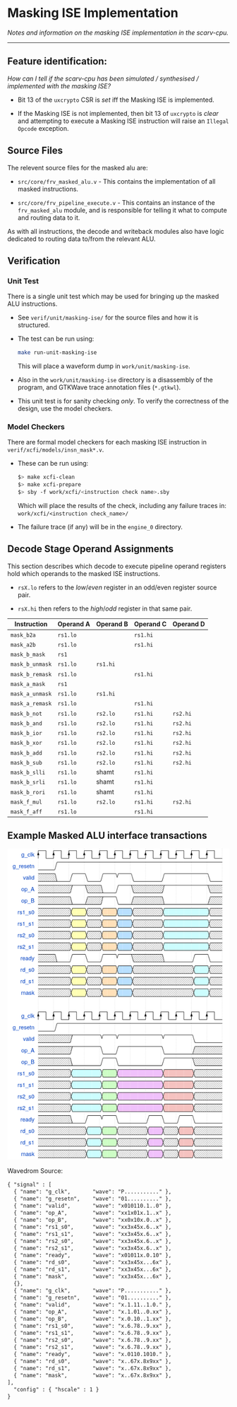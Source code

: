 
# Masking ISE Implementation

*Notes and information on the masking ISE implementation in the scarv-cpu.*

---

## Feature identification:

*How can I tell if the scarv-cpu has been simulated / synthesised / implemented
with the masking ISE?*

- Bit 13 of the `uxcrypto` CSR is *set* iff the Masking ISE is implemented.

- If the Masking ISE is not implemented, then bit 13 of `uxcrypto` is *clear*
  and attempting to execute a Masking ISE instruction will raise an
  `Illegal Opcode` exception.

## Source Files

The relevent source files for the masked alu are:

- `src/core/frv_masked_alu.v` - This contains the implementation of
  all masked instructions.

- `src/core/frv_pipeline_execute.v` - This contains an instance of
  the `frv_masked_alu` module, and is responsible for telling it
  what to compute and routing data to it.

As with all instructions, the decode and writeback modules also have
logic dedicated to routing data to/from the relevant ALU.

## Verification

### Unit Test

There is a single unit test which may be used for bringing up the
masked ALU instructions.

- See `verif/unit/masking-ise/` for the source files and how it is
  structured.

- The test can be run using:

  ```sh
  make run-unit-masking-ise
  ```

  This will place a waveform dump in `work/unit/masking-ise`.

- Also in the `work/unit/masking-ise` directory is a disassembly of the
  program, and GTKWave trace annotation files (`*.gtkwl`).

- This unit test is for sanity checking *only*. To verify the correctness
  of the design, use the model checkers.


### Model Checkers

There are formal model checkers for each masking ISE instruction in
`verif/xcfi/models/insn_mask*.v`.

- These can be run using:

  ```sh
  $> make xcfi-clean
  $> make xcfi-prepare
  $> sby -f work/xcfi/<instruction check name>.sby
  ```

  Which will place the results of the check, including any failure traces
  in: `work/xcfi/<instruction check_name>/`

- The failure trace (if any) will be in the `engine_0` directory.


## Decode Stage Operand Assignments

This section describes which decode to execute pipeline operand registers
hold which operands to the masked ISE instructions.

- `rsX.lo` refers to the *low*/*even* register in an odd/even register source
  pair.

- `rsX.hi` then refers to the *high*/*odd* register in that same pair.

Instruction     | Operand A | Operand B | Operand C | Operand D
----------------|-----------|-----------|-----------|------------
`mask_b2a`      | `rs1.lo`  |           | `rs1.hi`  |
`mask_a2b`      | `rs1.lo`  |           | `rs1.hi`  |
`mask_b_mask`   | `rs1`     |           |           |
`mask_b_unmask` | `rs1.lo`  | `rs1.hi`  |           |
`mask_b_remask` | `rs1.lo`  |           | `rs1.hi`  |
`mask_a_mask`   | `rs1`     |           |           |
`mask_a_unmask` | `rs1.lo`  | `rs1.hi`  |           |
`mask_a_remask` | `rs1.lo`  |           | `rs1.hi`  |
`mask_b_not`    | `rs1.lo`  | `rs2.lo`  | `rs1.hi`  | `rs2.hi`
`mask_b_and`    | `rs1.lo`  | `rs2.lo`  | `rs1.hi`  | `rs2.hi`
`mask_b_ior`    | `rs1.lo`  | `rs2.lo`  | `rs1.hi`  | `rs2.hi`
`mask_b_xor`    | `rs1.lo`  | `rs2.lo`  | `rs1.hi`  | `rs2.hi`
`mask_b_add`    | `rs1.lo`  | `rs2.lo`  | `rs1.hi`  | `rs2.hi`
`mask_b_sub`    | `rs1.lo`  | `rs2.lo`  | `rs1.hi`  | `rs2.hi`
`mask_b_slli`   | `rs1.lo`  | shamt     | `rs1.hi`  |         
`mask_b_srli`   | `rs1.lo`  | shamt     | `rs1.hi`  |         
`mask_b_rori`   | `rs1.lo`  | shamt     | `rs1.hi`  |         
`mask_f_mul`    | `rs1.lo`  | `rs2.lo`  | `rs1.hi`  | `rs2.hi`
`mask_f_aff`    | `rs1.lo`  |           | `rs1.hi`  |         


## Example Masked ALU interface transactions

![Interface Timing Diagram](if-masked-alu.png)

Wavedrom Source:

```
{ "signal" : [
  { "name": "g_clk",       "wave": "P..........." },
  { "name": "g_resetn",    "wave": "01.........." },
  { "name": "valid",       "wave": "x010110.1..0" },
  { "name": "op_A",        "wave": "xx1x01x.1..x" },
  { "name": "op_B",        "wave": "xx0x10x.0..x" },
  { "name": "rs1_s0",      "wave": "xx3x45x.6..x" },
  { "name": "rs1_s1",      "wave": "xx3x45x.6..x" },
  { "name": "rs2_s0",      "wave": "xx3x45x.6..x" },
  { "name": "rs2_s1",      "wave": "xx3x45x.6..x" },
  { "name": "ready",       "wave": "x01011x.0.10" },
  { "name": "rd_s0",       "wave": "xx3x45x...6x" },
  { "name": "rd_s1",       "wave": "xx3x45x...6x" },
  { "name": "mask",        "wave": "xx3x45x...6x" },
  {},
  { "name": "g_clk",       "wave": "P..........." },
  { "name": "g_resetn",    "wave": "01.........." },
  { "name": "valid",       "wave": "x.1.11..1.0." },
  { "name": "op_A",        "wave": "x.1.01..0.xx" },
  { "name": "op_B",        "wave": "x.0.10..1.xx" },
  { "name": "rs1_s0",      "wave": "x.6.78..9.xx" },
  { "name": "rs1_s1",      "wave": "x.6.78..9.xx" },
  { "name": "rs2_s0",      "wave": "x.6.78..9.xx" },
  { "name": "rs2_s1",      "wave": "x.6.78..9.xx" },
  { "name": "ready",       "wave": "x.0110.1010." },
  { "name": "rd_s0",       "wave": "x..67x.8x9xx" },
  { "name": "rd_s1",       "wave": "x..67x.8x9xx" },
  { "name": "mask",        "wave": "x..67x.8x9xx" },
],
  "config" : { "hscale" : 1 }
}

```
